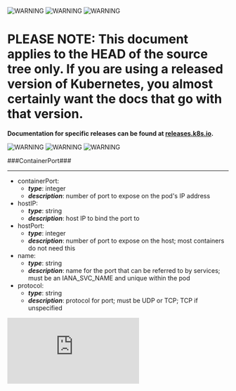 <!-- BEGIN MUNGE: UNVERSIONED_WARNING -->

<!-- BEGIN STRIP_FOR_RELEASE -->

![WARNING](http://kubernetes.io/img/warning.png)
![WARNING](http://kubernetes.io/img/warning.png)
![WARNING](http://kubernetes.io/img/warning.png)

<h1>PLEASE NOTE: This document applies to the HEAD of the source
tree only. If you are using a released version of Kubernetes, you almost
certainly want the docs that go with that version.</h1>

<strong>Documentation for specific releases can be found at
[releases.k8s.io](http://releases.k8s.io).</strong>

![WARNING](http://kubernetes.io/img/warning.png)
![WARNING](http://kubernetes.io/img/warning.png)
![WARNING](http://kubernetes.io/img/warning.png)

<!-- END STRIP_FOR_RELEASE -->

<!-- END MUNGE: UNVERSIONED_WARNING -->
###ContainerPort###

---
* containerPort: 
  * **_type_**: integer
  * **_description_**: number of port to expose on the pod's IP address
* hostIP: 
  * **_type_**: string
  * **_description_**: host IP to bind the port to
* hostPort: 
  * **_type_**: integer
  * **_description_**: number of port to expose on the host; most containers do not need this
* name: 
  * **_type_**: string
  * **_description_**: name for the port that can be referred to by services; must be an IANA_SVC_NAME and unique within the pod
* protocol: 
  * **_type_**: string
  * **_description_**: protocol for port; must be UDP or TCP; TCP if unspecified


<!-- BEGIN MUNGE: GENERATED_ANALYTICS -->
[![Analytics](https://kubernetes-site.appspot.com/UA-36037335-10/GitHub/docs/api-types/v1/ContainerPort.md?pixel)]()
<!-- END MUNGE: GENERATED_ANALYTICS -->
